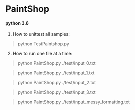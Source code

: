 # PaintShop
#### python 3.6


1. How to unittest all samples:

> python TestPaintshop.py


2. How to run one file at a time:

> python PaintShop.py ./test/input_0.txt

> python PaintShop.py ./test/input_1.txt

> python PaintShop.py ./test/input_2.txt

> python PaintShop.py ./test/input_3.txt

> python PaintShop.py ./test/input_messy_formatting.txt
